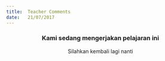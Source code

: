 ```yaml
---
title:  Teacher Comments
date:   21/07/2017
---
```


### <center>Kami sedang mengerjakan pelajaran ini</center>
<center>Silahkan kembali lagi nanti</center>